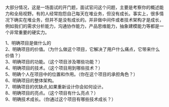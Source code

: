 大部分情况，这是一场面试的开门题，面试官问这个问题，主要是考察你的概述能力和全局视野。有的人经常抱怨自己每天在堆业务，但没有成长。事实上，很多情况下确实在堆业务，但并不是没有成长的。并非做中间件或者技术架构才是成长，例如我们的需求分析能力，沟通协作能力，产品思维能力，抽象建模能力等都是一个非常重要的硬实力。

1、明确项目是做什么的 <br />2、明确项目的价值。（为什么做这个项目，它解决了用户什么痛点，它带来什么价值？） <br />3、明确项目的功能。（这个项目涉及哪些功能？） <br />4、明确项目的技术。（这个项目用到哪些技术？） <br />5、明确个人在项目中的位置和作用。（你在这个项目的承担角色？） <br />6、明确项目的整体架构。 <br />7、明确项目的优缺点,如果重新设计你会如何设计。 <br />8、明确项目的亮点。（这个项目有什么亮点？） <br />9、明确技术成长。（你通过这个项目有哪些技术成长？）
